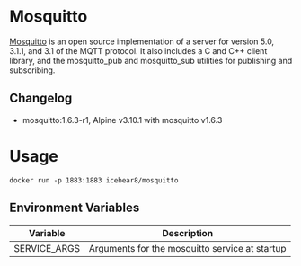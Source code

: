 # Mosquitto
[Mosquitto](https://mosquitto.org/) is an open source implementation of a server for version 5.0, 3.1.1, and 3.1 of the MQTT protocol. It also includes a C and C++ client library, and the mosquitto_pub and mosquitto_sub utilities for publishing and subscribing.

##  Changelog
* mosquitto:1.6.3-r1, Alpine v3.10.1 with mosquitto v1.6.3

# Usage
`docker run -p 1883:1883 icebear8/mosquitto`

##  Environment Variables

| Variable        | Description |
|-                |-            |
| SERVICE_ARGS    | Arguments for the mosquitto service at startup |

